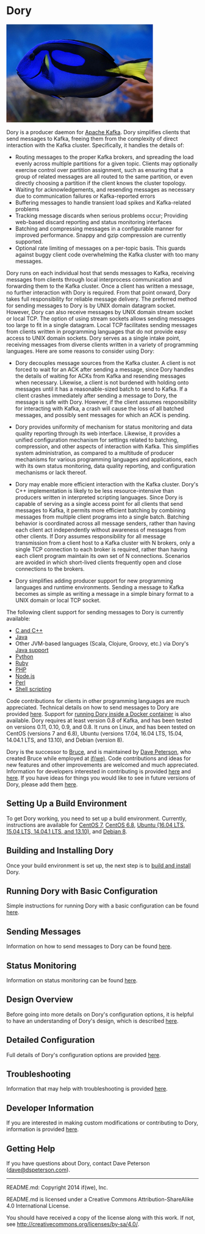 # Dory

![Dory](doc/dory.jpg?raw=true)

Dory is a producer daemon for [Apache Kafka](http://kafka.apache.org).  Dory
simplifies clients that send messages to Kafka, freeing them from the
complexity of direct interaction with the Kafka cluster.  Specifically, it
handles the details of:

* Routing messages to the proper Kafka brokers, and spreading the load evenly
  across multiple partitions for a given topic.  Clients may optionally
  exercise control over partition assignment, such as ensuring that a group of
  related messages are all routed to the same partition, or even directly
  choosing a partition if the client knows the cluster topology.
* Waiting for acknowledgements, and resending messages as necessary due to
  communication failures or Kafka-reported errors
* Buffering messages to handle transient load spikes and Kafka-related problems
* Tracking message discards when serious problems occur; Providing web-based
  discard reporting and status monitoring interfaces
* Batching and compressing messages in a configurable manner for improved
  performance.  Snappy and gzip compression are currently supported.
* Optional rate limiting of messages on a per-topic basis.  This guards against
  buggy client code overwhelming the Kafka cluster with too many messages.

Dory runs on each individual host that sends messages to Kafka, receiving
messages from clients through local interprocess communication and forwarding
them to the Kafka cluster.  Once a client has written a message, no further
interaction with Dory is required.  From that point onward, Dory takes full
responsibility for reliable message delivery.  The preferred method for sending
messages to Dory is by UNIX domain datagram socket.  However, Dory can also
receive messages by UNIX domain stream socket or local TCP.  The option of
using stream sockets allows sending messages too large to fit in a single
datagram.  Local TCP facilitates sending messages from clients written in
programming languages that do not provide easy access to UNIX domain sockets.
Dory serves as a single intake point, receiving messages from diverse clients
written in a variety of programming languages.  Here are some reasons to
consider using Dory:

* Dory decouples message sources from the Kafka cluster.  A client is not
  forced to wait for an ACK after sending a message, since Dory handles the
  details of waiting for ACKs from Kafka and resending messages when necessary.
  Likewise, a client is not burdened with holding onto messages until it has a
  reasonable-sized batch to send to Kafka.  If a client crashes immediately
  after sending a message to Dory, the message is safe with Dory.  However, if
  the client assumes responsibility for interacting with Kafka, a crash will
  cause the loss of all batched messages, and possibly sent messages for which
  an ACK is pending.

* Dory provides uniformity of mechanism for status monitoring and data quality
  reporting through its web interface.  Likewise, it provides a unified
  configuration mechanism for settings related to batching, compression, and
  other aspects of interaction with Kafka.  This simplifies system
  administration, as compared to a multitude of producer mechanisms for various
  programming languages and applications, each with its own status monitoring,
  data quality reporting, and configuration mechanisms or lack thereof.

* Dory may enable more efficient interaction with the Kafka cluster.  Dory's
  C++ implementation is likely to be less resource-intensive than producers
  written in interpreted scripting languages.  Since Dory is capable of serving
  as a single access point for all clients that send messages to Kafka, it
  permits more efficient batching by combining messages from multiple client
  programs into a single batch.  Batching behavior is coordinated across all
  message senders, rather than having each client act independently without
  awareness of messages from other clients.  If Dory assumes responsibility for
  all message transmission from a client host to a Kafka cluster with N
  brokers, only a single TCP connection to each broker is required, rather than
  having each client program maintain its own set of N connections.  Scenarios
  are avoided in which short-lived clients frequently open and close
  connections to the brokers.

* Dory simplifies adding producer support for new programming languages and
  runtime environments.  Sending a message to Kafka becomes as simple as
  writing a message in a simple binary format to a UNIX domain or local TCP
  socket.

The following client support for sending messages to Dory is currently
available:

* [C and C++](example_clients/c_and_c%2B%2B)
* [Java](example_clients/java/dory-client)
* Other JVM-based languages (Scala, Clojure, Groovy, etc.) via Dory's
  [Java support](example_clients/java/dory-client)
* [Python](example_clients/python)
* [Ruby](example_clients/ruby)
* [PHP](example_clients/php)
* [Node.js](example_clients/nodejs)
* [Perl](example_clients/perl)
* [Shell scripting](example_clients/shell_scripting)

Code contributions for clients in other programming languages are much
appreciated.  Technical details on how to send messages to Dory are provided
[here](doc/sending_messages.md).  Support for [running Dory inside a Docker
container](Docker) is also available.  Dory requires at least version 0.8 of
Kafka, and has been tested on versions 0.11, 0.10, 0.9, and 0.8.  It runs on
Linux, and has been tested on CentOS (versions 7 and 6.8), Ubuntu (versions
17.04, 16.04 LTS, 15.04, 14.04.1 LTS, and 13.10), and Debian (version 8).

Dory is the successor to [Bruce](https://github.com/ifwe/bruce), and is
maintained by [Dave Peterson](https://github.com/dspeterson), who created Bruce
while employed at [if(we)](http://www.ifwe.co/).  Code contributions and ideas
for new features and other improvements are welcomed and much appreciated.
Information for developers interested in contributing is provided
[here](doc/dev_info.md) and [here](CONTRIBUTING.md).  If you have ideas for
things you would like to see in future versions of Dory, please add them
[here](http://dory.wikidot.com/start).

## Setting Up a Build Environment

To get Dory working, you need to set up a build environment.  Currently,
instructions are available for [CentOS 7](doc/centos_7_env.md),
[CentOS 6.8](doc/centos_6_8_env.md),
[Ubuntu (16.04 LTS, 15.04 LTS, 14.04.1 LTS, and 13.10)](doc/ubuntu_env.md),
and [Debian 8](doc/debian_8_env.md).

## Building and Installing Dory

Once your build environment is set up, the next step is to
[build and install](doc/build_install.md) Dory.

## Running Dory with Basic Configuration

Simple instructions for running Dory with a basic configuration can be found
[here](doc/basic_config.md).

## Sending Messages

Information on how to send messages to Dory can be found
[here](doc/sending_messages.md).

## Status Monitoring

Information on status monitoring can be found [here](doc/status_monitoring.md).

## Design Overview

Before going into more details on Dory's configuration options, it is helpful
to have an understanding of Dory's design, which is described
[here](doc/design.md).

## Detailed Configuration

Full details of Dory's configuration options are provided
[here](doc/detailed_config.md).

## Troubleshooting

Information that may help with troubleshooting is provided
[here](doc/troubleshooting.md).

## Developer Information

If you are interested in making custom modifications or contributing to Dory,
information is provided [here](doc/dev_info.md).

## Getting Help

If you have questions about Dory, contact Dave Peterson (dave@dspeterson.com).

-----

README.md: Copyright 2014 if(we), Inc.

README.md is licensed under a Creative Commons Attribution-ShareAlike 4.0
International License.

You should have received a copy of the license along with this work. If not,
see <http://creativecommons.org/licenses/by-sa/4.0/>.
